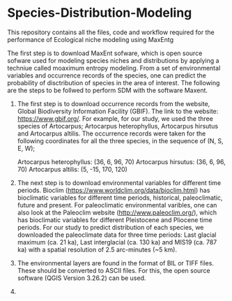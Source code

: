 # Species-Distribution-Modeling
This repository contains all the files, code and workflow required for the performance of Ecological niche modeling using MaxEntg

The first step is to download MaxEnt sofware, which is open source sofware used for modeling species niches and distributions by applying a techniue called moaximum entropy modeling. From a set of environmental variables and occurrence records of the species, one can predict the probability of disctribution of species in the area of interest. 
The following are the steps to be follwed to perform SDM with the software Maxent. 

1) The first step is to download occurrence records from the website, Global Biodiversity Information Facility (GBIF). The link to the website: https://www.gbif.org/. For example, for our study, we used the three species of Artocarpus; Artocarpus heterophyllus, Artocarpus hirsutus and Artocarpus altilis. The occurrence records were taken for the following coordinates for all the three species, in the sequence of (N, S, E, W);

      Artocarpus heterophyllus: (36, 6, 96, 70)
      Artocarpus hirsutus: (36, 6, 96, 70)
      Artocarpus altilis: (5, -15, 170, 120)

2) The next step is to download environmental variables for different time periods. Bioclim (https://www.worldclim.org/data/bioclim.html) has bioclimatic variables for different time periods, historical, paleoclimatic, future and present. For paleoclimatic environmental varibles, one can also look at the Paleoclim website (http://www.paleoclim.org/), which has bioclimatic variables for different Pleistocene and Pliocene time periods. For our study to predict distribution of each species, we downloaded the paleoclimate data for three time periods: Last glacial maximum (ca. 21 ka), Last interglacial (ca. 130 ka) and MIS19 (ca. 787 ka) with a  spatial resolution of 2.5 arc-minutes (~5 km). 

3) The environmental layers are found in the format of BIL or TIFF files. These should be converted to ASCII files. For this, the open source software (QGIS Version 3.26.2) can be used. 

4) 
